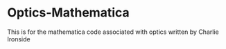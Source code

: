 # Optics-Mathematica
This is for the mathematica code associated with optics
written by Charlie Ironside
